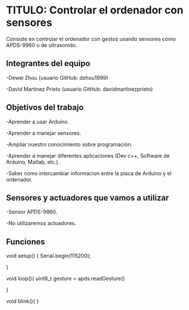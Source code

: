 # TITULO: Controlar el ordenador con sensores

Consiste en controlar el ordenador con gestos usando sensores como APDS-9960 o de ultrasonido.

## Integrantes del equipo

-Dewei Zhou (usuario GitHub: dzhou1999)

-David Martinez Prieto (usuario GitHub: davidmartinezprieto)

## Objetivos del trabajo

-Aprender a usar Arduino.

-Aprender a manejar sensores.

-Ampliar nuestro conocimiento sobre programación.

-Aprender a manejar diferentes aplicaciones (Dev c++, Software de Arduino, Matlab, etc.).

-Saber como intercambiar informacion entre la placa de Arduino y el ordenador.

## Sensores y actuadores que vamos a utilizar
-Sensor APDS-9960.

-No utilizaremos actuadores.

## Funciones

void setup()
{
 Serial.begin(115200);

}

void loop(){
 uint8_t gesture = apds.readGesture()
 
}

void blink(){
}


